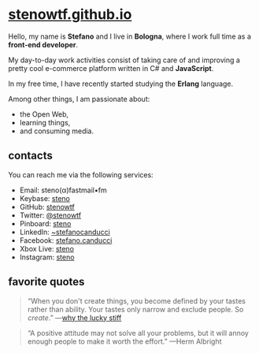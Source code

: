 # [stenowtf.github.io](https://stenowtf.github.io/)

Hello, my name is **Stefano** and I live in **Bologna**, where I work full time as a **front-end developer**.

My day-to-day work activities consist of taking care of and improving a pretty cool e-commerce platform written in C# and **JavaScript**.

In my free time, I have recently started studying the **Erlang** language.

Among other things, I am passionate about:

- the Open Web,
- learning things,
- and consuming media.

## contacts

You can reach me via the following services:

- Email: steno(α)fastmail•fm
- Keybase: [steno](https://keybase.io/steno)
- GitHub: [stenowtf](https://github.com/stenowtf)
- Twitter: [@stenowtf](https://twitter.com/stenowtf)
- Pinboard: [steno](https://pinboard.in/u:steno)
- LinkedIn: [~stefanocanducci](https://www.linkedin.com/in/~stefanocanducci/)
- Facebook: [stefano.canducci](https://www.facebook.com/stefano.canducci)
- Xbox Live: [steno](http://live.xbox.com/Profile?Gamertag=steno)
- Instagram: [steno](https://www.instagram.com/steno)

## favorite quotes

> “When you don't create things, you become defined by your tastes rather than ability. Your tastes only narrow and exclude people. So _create_.” —[why the lucky stiff](https://en.wikipedia.org/wiki/Why_the_lucky_stiff)

> “A positive attitude may not solve all your problems, but it will annoy enough people to make it worth the effort.” —Herm Albright
